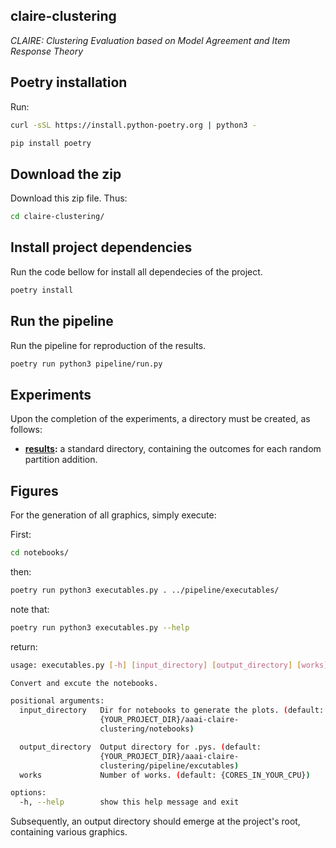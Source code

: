 ## claire-clustering

*CLAIRE: Clustering Evaluation based on Model Agreement and Item Response Theory*

<!-- 
**link:** <a href=https://anonymous.4open.science/r/aaai-claire-clustering-6113/README.md>anonymous-repository</a>

<sub>note: The anonymous repository encompasses all the outputs generated within this study.</sub> -->


## Poetry installation

Run:

```bash
curl -sSL https://install.python-poetry.org | python3 -
```

```bash
pip install poetry
```

## Download the zip

Download this zip file. Thus:

```bash
cd claire-clustering/
```

## Install project dependencies

Run the code bellow for install all dependecies of the project.

```bash
poetry install
```

## Run the pipeline

Run the pipeline for reproduction of the results.

```bash
poetry run python3 pipeline/run.py
```


## Experiments


Upon the completion of the experiments, a directory must be created, as follows:

- **[results](/results/):** a standard directory, containing the outcomes for each random partition addition.


## Figures

For the generation of all graphics, simply execute:

First:

```bash
cd notebooks/
```

then:

```bash
poetry run python3 executables.py . ../pipeline/executables/
```

note that:

```bash
poetry run python3 executables.py --help
```

return:

```bash
usage: executables.py [-h] [input_directory] [output_directory] [works]

Convert and excute the notebooks.

positional arguments:
  input_directory   Dir for notebooks to generate the plots. (default:
                    {YOUR_PROJECT_DIR}/aaai-claire-
                    clustering/notebooks)

  output_directory  Output directory for .pys. (default:
                    {YOUR_PROJECT_DIR}/aaai-claire-
                    clustering/pipeline/excutables)
  works             Number of works. (default: {CORES_IN_YOUR_CPU})

options:
  -h, --help        show this help message and exit
```

Subsequently, an output directory should emerge at the project's root, containing various graphics.

<!--
-->
